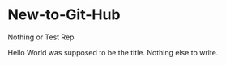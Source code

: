 # New-to-Git-Hub
Nothing or Test Rep

Hello World was supposed to be the title. 
Nothing else to write.
